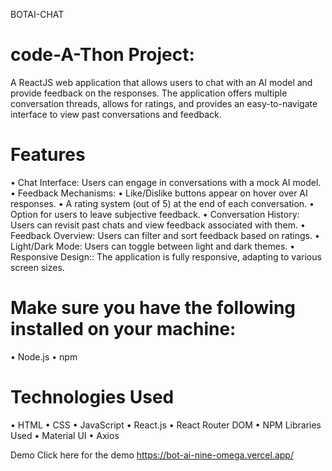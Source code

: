BOTAI-CHAT

# code-A-Thon Project: 
A ReactJS web application that allows users to chat with an AI model and provide feedback on the responses. The application offers multiple conversation threads, allows for ratings, and provides an easy-to-navigate interface to view past conversations and feedback.

# Features
•	Chat Interface: Users can engage in conversations with a mock AI model.
•	Feedback Mechanisms:
•	Like/Dislike buttons appear on hover over AI responses.
•	A rating system (out of 5) at the end of each conversation.
•	Option for users to leave subjective feedback.
•	Conversation History: Users can revisit past chats and view feedback associated with them.
•	Feedback Overview: Users can filter and sort feedback based on ratings.
•	Light/Dark Mode: Users can toggle between light and dark themes.
•	Responsive Design:: The application is fully responsive, adapting to various screen sizes.

# Make sure you have the following installed on your machine:

•	Node.js
•	npm

# Technologies Used
•	HTML
•	CSS
•	JavaScript
•	React.js
•	React Router DOM
•	NPM Libraries Used
•	Material UI
•	Axios

Demo
Click here for the demo 
https://bot-ai-nine-omega.vercel.app/

